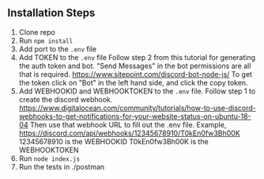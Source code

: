 ## Installation Steps

1. Clone repo
2. Run `npm install`
3. Add port to the  `.env` file
4. Add TOKEN to the `.env` file
  Follow step 2 from this tutorial for generating the auth token and bot. 
  "Send Messages" in the bot permissions are all that is required.
  https://www.sitepoint.com/discord-bot-node-js/
  To get the token click on "Bot" in the left hand side, and click the copy token.
5. Add WEBHOOKID and WEBHOOKTOKEN to the `.env` file.
  Follow step 1 to create the discord webhook.
  https://www.digitalocean.com/community/tutorials/how-to-use-discord-webhooks-to-get-notifications-for-your-website-status-on-ubuntu-18-04
  Then use that webhook URL to fill out the .env file.
  Example,
  https://discord.com/api/webhooks/12345678910/T0kEn0fw3Bh00K
  12345678910 is the WEBHOOKID
  T0kEn0fw3Bh00K is the WEBHOOKTOKEN
6. Run `node index.js`
7. Run the tests in ./postman
